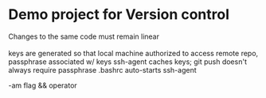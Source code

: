 # Demo project for Version control
Changes to the same code must remain linear  
<br>
keys are generated so that local machine authorized to access remote repo, passphrase associated w/ keys
ssh-agent caches keys; git push doesn't always require passphrase
.bashrc auto-starts ssh-agent

-am flag
&& operator